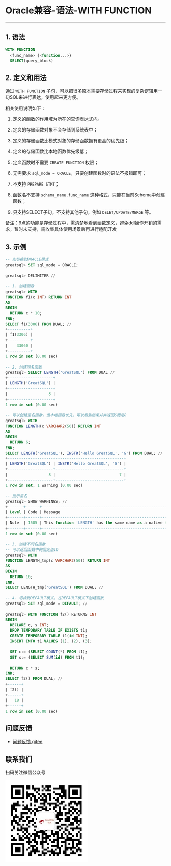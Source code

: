 # Oracle兼容-语法-WITH FUNCTION
---


## 1. 语法

```sql
WITH FUNCTION
  <func_name> {<function...>}
  SELECT(query_block)
```

## 2. 定义和用法

通过 `WITH FUNCTION` 子句，可以把很多原本需要存储过程来实现的复杂逻辑用一句SQL来进行表达，使用起来更方便。

相关使用说明如下：

1. 定义的函数的作用域为所在的查询表达式内。 

2. 定义的存储函数对象不会存储到系统表中；

3. 定义的存储函数比模式对象的存储函数拥有更高的优先级；

4. 定义的存储函数比本地函数优先级低；

5. 定义函数时不需要 `CREATE FUNCTION` 权限；

6. 无需要求 `sql_mode = ORACLE`，只要创建函数时的语法不报错即可；

7. 不支持 `PREPARE STMT`；

8. 函数名不支持 `schema_name.func_name` 这种格式，只能在当前Schema中创建函数；

9. 只支持SELECT子句，不支持其他子句，例如 `DELET/UPDATE/MERGE` 等。

备注：9点的功能是存储过程中，需清楚地看到函数定义，避免ddl操作开销的需求，暂时未支持，需收集具体使用场景后再进行适配开发
   

## 3. 示例

```sql
-- 先切换到ORACLE模式
greatsql> SET sql_mode = ORACLE;

greatsql> DELIMITER //

-- 1. 创建函数
greatsql> WITH
FUNCTION f1(c INT) RETURN INT
AS
BEGIN
  RETURN c * 10;
END;
SELECT f1(3306) FROM DUAL; //
+----------+
| f1(3306) |
+----------+
|    33060 |
+----------+
1 row in set (0.00 sec)

-- 2. 创建同名函数
greatsql> SELECT LENGTH('GreatSQL') FROM DUAL //
+--------------------+
| LENGTH('GreatSQL') |
+--------------------+
|                  8 |
+--------------------+
1 row in set (0.00 sec)

-- 可以创建重名函数，但本地函数优先，可以看到结果并非返回6而是8
greatsql> WITH
FUNCTION LENGTH(c VARCHAR2(50)) RETURN INT
AS
BEGIN
  RETURN 6;
END;
SELECT LENGTH('GreatSQL'), INSTR('Hello GreatSQL', 'G') FROM DUAL; //
+--------------------+------------------------------+
| LENGTH('GreatSQL') | INSTR('Hello GreatSQL', 'G') |
+--------------------+------------------------------+
|                  8 |                            7 |
+--------------------+------------------------------+
1 row in set, 1 warning (0.00 sec)

-- 提示重名
greatsql> SHOW WARNINGS; //
+-------+------+---------------------------------------------------------------+
| Level | Code | Message                                                       |
+-------+------+---------------------------------------------------------------+
| Note  | 1585 | This function 'LENGTH' has the same name as a native function |
+-------+------+---------------------------------------------------------------+
1 row in set (0.00 sec)
 
-- 3. 创建不同名函数
-- 可以返回函数中的固定值16
greatsql> WITH
FUNCTION LENGTH_tmp(c VARCHAR2(50)) RETURN INT
AS
BEGIN
  RETURN 16;
END; 
SELECT LENGTH_tmp('GreatSQL') FROM DUAL; //

-- 4. 切换到DEFAULT模式，在DEFAULT模式下创建函数
greatsql> SET sql_mode = DEFAULT; //

greatsql> WITH FUNCTION f2() RETURNS INT
BEGIN
  DECLARE c, s INT;
  DROP TEMPORARY TABLE IF EXISTS t1;
  CREATE TEMPORARY TABLE t1(id INT);
  INSERT INTO t1 VALUES (1), (2), (3);

  SET c:= (SELECT COUNT(*) FROM t1);
  SET s:= (SELECT SUM(id) FROM t1);

  RETURN c * s;
END;
SELECT f2() FROM DUAL; //
+------+
| f2() |
+------+
|   18 |
+------+
1 row in set (0.00 sec)
```



**问题反馈**
---
- [问题反馈 gitee](https://gitee.com/GreatSQL/GreatSQL-Manual/issues)


**联系我们**
---

扫码关注微信公众号

![greatsql-wx](/greatsql-wx.jpg)
